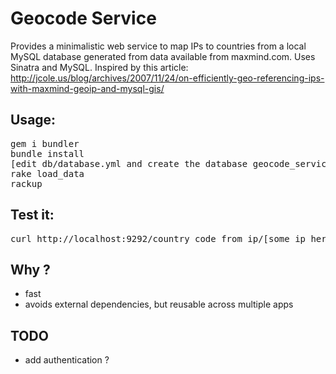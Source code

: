 # Geocode Service

Provides a minimalistic web service to map IPs to countries from a local MySQL database generated from data available from maxmind.com. Uses Sinatra and MySQL. Inspired by this article: http://jcole.us/blog/archives/2007/11/24/on-efficiently-geo-referencing-ips-with-maxmind-geoip-and-mysql-gis/

## Usage:

<pre>
gem i bundler
bundle install
[edit db/database.yml and create the database geocode_service]
rake load_data
rackup
</pre>

## Test it:

<pre>
curl http://localhost:9292/country_code_from_ip/[some ip here]
</pre>

## Why ?

* fast
* avoids external dependencies, but reusable across multiple apps

## TODO

* add authentication ?
